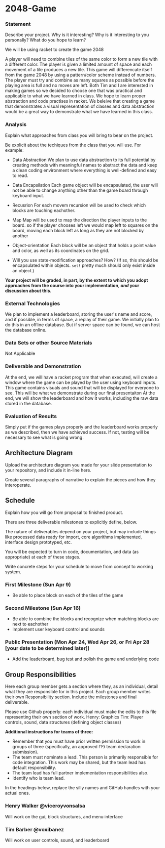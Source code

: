 # 2048-Game


### Statement
Describe your project. Why is it interesting? Why is it interesting to you personally? What do you hope to learn? 

We will be using racket to create the game 2048

A player will need to combine tiles of the same color to form a new tile with a different color.
The player is given a limited amount of space and each movement of a tile produces a new tile. This game will differencate itself from the game 2048 by using a pattern/color scheme instead of numbers.
The player must try and combine as many squares as possible before the playing area is full and no moves are left.
Both Tim and I are interested in making games so we decided to choose one that was practical and applicable to what we have learned in class. We hope to learn proper abstraction and code practises in racket. We beleive that creating a game that demonstrates a visual representation of classes and data abstraction would be a great way to demonstrate what we have learned in this class.

### Analysis
Explain what approaches from class you will bring to bear on the project.

Be explicit about the techiques from the class that you will use. For example:

- Data Abstraction
We plan to use data abstraction to its full potential by creating methods with meaningful names to abstract the data and keep a clean coding environment where everything is well-defined and easy to read.

- Data Encapsilation
Each game object will be encapsulated, the user will not be able to change anything other than the game board through keyboard input.

- Recusrion
For each movem recursion will be used to check which blocks are touching eachother. 

- Map
Map will be used to map the direction the player inputs to the board. so if the player chooses left we would map left to squares on the board, moving each block left as long as they are not blocked by another
- Object-orientation
Each block will be an object that holds a point value and color, as well as its coordinates on the grid.

- Will you use state-modification approaches? How? (If so, this should be encapsulated within objects. `set!` pretty much should only exist inside an object.)


**Your project will be graded, in part, by the extent to which you adopt approaches from the course into your implementation, _and_ your discussion about this.**

### External Technologies
We plan to implement a leaderboard, storing the user's name and score, and if possible, in terms of space, a replay of their game. We initially plan to do this in an offline database. But if server space can be found, we can host the database online.

### Data Sets or other Source Materials
Not Applicable

### Deliverable and Demonstration
At the end, we will have a racket program that when executed, will create a window where the game can be played by the user using keyboard inputs. This game contains visuals and sound that will be displayed for everyone to see. This will be what we demonstrate during our final presentaiton
At the end, we will show the leaderboard and how it works, including the raw data stored in the database.

### Evaluation of Results
Simply put if the games plays properly and the leaderboard works properly as we described, then we have achieved success. If not, testing will be necessary to see what is going wrong.

## Architecture Diagram
Upload the architecture diagram you made for your slide presentation to your repository, and include it in-line here.

Create several paragraphs of narrative to explain the pieces and how they interoperate.

## Schedule
Explain how you will go from proposal to finished product. 

There are three deliverable milestones to explicitly define, below.

The nature of deliverables depend on your project, but may include things like processed data ready for import, core algorithms implemented, interface design prototyped, etc. 

You will be expected to turn in code, documentation, and data (as appropriate) at each of these stages.

Write concrete steps for your schedule to move from concept to working system. 

### First Milestone (Sun Apr 9)
- Be able to place block on each of the tiles of the game 

### Second Milestone (Sun Apr 16)
- Be able to combine the blocks and recognize when matching blocks are next to eachother 
- Implement user keyboard control and sounds

### Public Presentation (Mon Apr 24, Wed Apr 26, or Fri Apr 28 [your date to be determined later])
- Add the leaderboard, bug test and polish the game and underlying code

## Group Responsibilities
Here each group member gets a section where they, as an individual, detail what they are responsible for in this project. Each group member writes their own Responsibility section. Include the milestones and final deliverable.

Please use Github properly: each individual must make the edits to this file representing their own section of work.
Henry: Graphics
Tim: Player controls, sound, data structures (defining object classes)

**Additional instructions for teams of three:** 
* Remember that you must have prior written permission to work in groups of three (specifically, an approved `FP3` team declaration submission).
* The team must nominate a lead. This person is primarily responsible for code integration. This work may be shared, but the team lead has default responsibility.
* The team lead has full partner implementation responsibilities also.
* Identify who is team lead.

In the headings below, replace the silly names and GitHub handles with your actual ones.

### Henry Walker @viceroyvonsalsa
Will work on the gui, block structures, and menu interface

### Tim Barber @voxibanez
Will work on user controls, sound, and leaderboard
